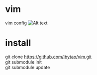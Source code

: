 # vim
vim config
![Alt text](https://github.com/ibytao/vim/screenshots/1.png)
# install
git clone https://github.com/ibytao/vim.git  
git submodule init  
git submodule update 
